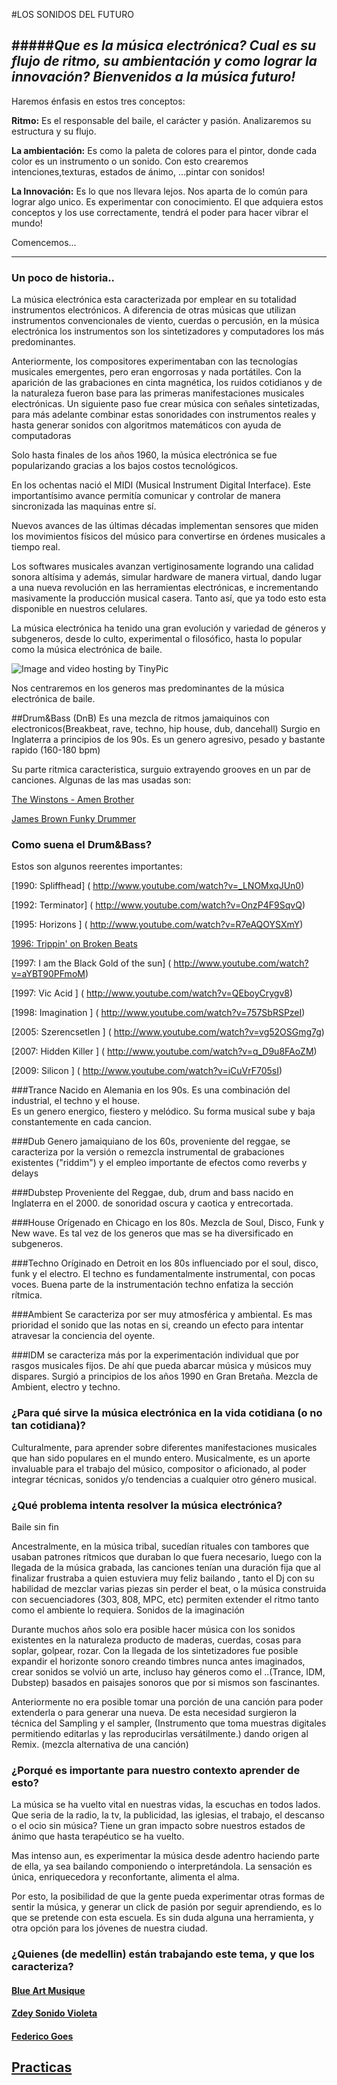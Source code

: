 #LOS SONIDOS DEL FUTURO

#####*Que es la música electrónica? Cual es su flujo de ritmo, su ambientación y como lograr la innovación? Bienvenidos a la música futuro!*
----

Haremos  énfasis en estos tres conceptos: 

**Ritmo:**
Es el responsable del baile, el carácter y pasión.
Analizaremos su estructura y su flujo.

**La ambientación:** Es como la paleta de colores para el pintor, donde cada color es un instrumento o un sonido. Con esto crearemos intenciones,texturas, estados de ánimo, ...pintar con sonidos!

**La Innovación:** Es lo que nos llevara lejos. Nos aparta de lo común para lograr algo unico. Es experimentar con conocimiento.
El que adquiera estos conceptos y los use correctamente, tendrá el poder para hacer vibrar el mundo!

Comencemos...


----

### Un poco de historia..
 
La música electrónica esta caracterizada por emplear en su totalidad instrumentos electrónicos. A diferencia de otras músicas que utilizan instrumentos convencionales de viento, cuerdas o percusión,
en la música electrónica los instrumentos son los sintetizadores y computadores los más predominantes.



Anteriormente, los compositores experimentaban con las tecnologías musicales  emergentes, pero eran engorrosas y nada portátiles.
Con la aparición de las  grabaciones en cinta magnética, los ruidos cotidianos y de la naturaleza  fueron base para las primeras manifestaciones musicales electrónicas.
Un siguiente paso fue crear música con señales sintetizadas, para más adelante combinar estas sonoridades con instrumentos reales y hasta generar sonidos con algoritmos matemáticos  con ayuda de computadoras



Solo hasta finales de los años 1960, la música electrónica se fue popularizando gracias a los bajos costos tecnológicos.


En los ochentas nació el MIDI (Musical Instrument Digital Interface). Este importantísimo avance permitía comunicar y controlar de manera sincronizada las maquinas entre sí.

Nuevos avances de las últimas décadas implementan sensores que miden los movimientos físicos del músico para convertirse en órdenes musicales a tiempo real.

Los softwares musicales avanzan vertiginosamente logrando una calidad sonora altísima y además, simular hardware de manera virtual, dando lugar a una nueva revolución en las herramientas electrónicas, e incrementando masivamente la producción musical casera. Tanto así, que ya todo esto esta disponible en nuestros celulares.



La música electrónica ha tenido una gran evolución y variedad de géneros y subgeneros, desde lo culto, experimental o filosófico, hasta lo popular como la música electrónica de baile.

<img src="http://i57.tinypic.com/2qwzmkp.jpg" border="0" alt="Image and video hosting by TinyPic"></a>


Nos centraremos en los generos mas predominantes de la música electrónica de baile.

##Drum&Bass (DnB)
Es una mezcla de ritmos jamaiquinos con electronicos(Breakbeat, rave, techno, hip house, dub, dancehall)
Surgio en Inglaterra a principios de los 90s. Es un genero agresivo, pesado y bastante rapido (160-180 bpm)

Su parte ritmica caracteristica, surguio extrayendo grooves en un par de canciones. Algunas de las mas usadas son:

[The Winstons - Amen Brother](https://www.youtube.com/watch?v=GxZuq57_bYM)

[James Brown Funky Drummer](https://www.youtube.com/watch?v=dNP8tbDMZNE)

### Como suena el Drum&Bass?

Estos son algunos reerentes importantes:

[1990: Spliffhead]          ( http://www.youtube.com/watch?v=_LNOMxqJUn0)

[1992: Terminator]          (  http://www.youtube.com/watch?v=OnzP4F9SqvQ)

[1995: Horizons    ]    (  http://www.youtube.com/watch?v=R7eAQOYSXmY)

[1996: Trippin' on Broken Beats](  http://www.youtube.com/watch?v=rPQHJ14o0AQ)

[1997: I am the Black Gold of the sun] (  http://www.youtube.com/watch?v=aYBT90PFmoM)

[1997: Vic Acid ]        ( http://www.youtube.com/watch?v=QEboyCrygv8)

[1998: Imagination ]         (  http://www.youtube.com/watch?v=757SbRSPzeI)

[2005: Szerencsetlen ]      (  http://www.youtube.com/watch?v=vg52OSGmg7g)

[2007: Hidden Killer  ]      ( http://www.youtube.com/watch?v=q_D9u8FAoZM)

[2009: Silicon  ]          ( http://www.youtube.com/watch?v=iCuVrF705sI)



###Trance
Nacido en Alemania en los 90s. Es una combinación del industrial, el techno y el house.  
Es un genero energico, fiestero y melódico. Su forma musical sube y baja constantemente en cada cancion. 

###Dub
Genero jamaiquiano de los 60s, proveniente del reggae, se caracteriza por la versión o remezcla instrumental de grabaciones existentes ("riddim") y el empleo importante de efectos como reverbs y delays

###Dubstep
Proveniente del Reggae, dub, drum and bass nacido en Inglaterra en el 2000. 
de sonoridad oscura y caotica y entrecortada.

###House
Orígenado en Chicago en los 80s. Mezcla de	Soul, Disco, Funk y New wave.
Es tal vez de los generos que mas se ha diversificado en subgeneros.

###Techno
Oríginado en	Detroit en los 80s influenciado por el soul, disco, funk y el electro.
El techno es fundamentalmente instrumental, con pocas voces. Buena parte de la instrumentación techno enfatiza la sección rítmica.

###Ambient
Se caracteriza por ser muy atmosférica y ambiental. Es mas prioridad el sonido que las notas en si,
creando un efecto para intentar atravesar la conciencia del oyente.


###IDM
se caracteriza más por la experimentación individual que por rasgos musicales fijos. De ahí que pueda abarcar música y músicos muy dispares.
Surgió a principios de los años 1990 en Gran Bretaña. Mezcla de	Ambient, electro y techno.


### ¿Para qué sirve la música electrónica en la vida cotidiana (o no tan cotidiana)?

Culturalmente, para aprender sobre diferentes manifestaciones musicales que han sido populares en el mundo entero.
Musicalmente, es un aporte invaluable para el trabajo del músico, compositor o aficionado, al poder integrar técnicas, sonidos y/o tendencias a cualquier otro género musical.

### ¿Qué problema intenta resolver la música electrónica?


Baile sin fin

Ancestralmente, en la música tribal, sucedían rituales con tambores que usaban patrones rítmicos que duraban lo que fuera necesario, luego con la llegada de la música grabada, las canciones tenían una duración fija que al finalizar frustraba a quien estuviera muy feliz bailando , tanto el Dj con su habilidad de mezclar varias piezas sin perder el beat, o la música construida con secuenciadores (303, 808, MPC, etc) permiten extender el ritmo tanto como el ambiente lo requiera.
Sonidos de la imaginación

Durante muchos años solo era posible hacer música con los sonidos existentes en la naturaleza producto de maderas, cuerdas, cosas para soplar, golpear, rozar.
Con la llegada de los sintetizadores fue posible expandir el horizonte sonoro creando timbres nunca antes imaginados, crear sonidos se volvió un arte, incluso hay géneros como el ..(Trance, IDM, Dubstep) basados en paisajes sonoros que por si mismos son fascinantes.


Anteriormente no era posible tomar una porción de una canción para poder extenderla o para generar una nueva.
De esta necesidad surgieron la técnica del Sampling y el sampler, (Instrumento que toma muestras digitales permitiendo editarlas y las reproducirlas versátilmente.) dando origen al Remix. (mezcla alternativa de una canción)



### ¿Porqué es importante para nuestro contexto aprender de esto?

La música se ha vuelto vital en nuestras vidas, la escuchas en todos lados. 
Que seria de la radio, la tv, la publicidad, las iglesias, el trabajo, el descanso o el ocio sin música?
Tiene un gran impacto sobre nuestros estados de ánimo que hasta terapéutico se ha vuelto.

Mas intenso aun, es experimentar la música desde adentro haciendo parte de ella, ya sea bailando componiendo o interpretándola. 
La sensación es única, enriquecedora y reconfortante, alimenta el alma.

Por esto, la posibilidad de que la gente pueda experimentar otras formas de sentir la música, y generar un click de pasión por seguir aprendiendo, es lo que se pretende con esta escuela. 
Es sin duda alguna una herramienta, y otra opción para los jóvenes de nuestra ciudad.




### ¿Quienes (de medellin) están trabajando este tema, y que los caracteriza?


#### [Blue Art Musique](https://www.facebook.com/blueartmusique?fref=ts)

#### [Zdey Sonido Violeta](https://www.facebook.com/ZDEYSONIDOVIOLETA?fref=ts)

#### [Federico Goes](https://www.facebook.com/federico.goes.3?fref=ts)




## [Practicas](practicas.md)







